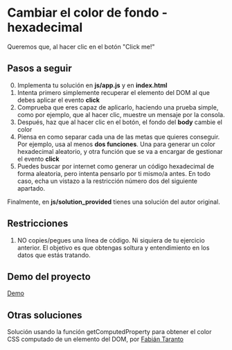 # Cambiar el color de fondo -  hexadecimal
Queremos que, al hacer clic en el botón "Click me!" 

## Pasos a seguir

0. Implementa tu solución en __js/app.js__ y en __index.html__
1. Intenta primero simplemente recuperar el elemento del DOM al que debes aplicar el evento __click__
2. Comprueba que eres capaz de aplicarlo, haciendo una prueba simple, como por ejemplo, que al hacer clic, muestre un mensaje por la consola.
3. Después, haz que al hacer clic en el botón, el fondo del __body__ cambie el color 
4. Piensa en como separar cada una de las metas que quieres conseguir. Por ejemplo, usa al menos **dos funciones**. Una para generar un color hexadecimal aleatorio, y otra función que se va a encargar de gestionar el evento __click__
5. Puedes buscar por internet como generar un código hexadecimal de forma aleatoria, pero intenta pensarlo por ti mismo/a antes. En todo caso, echa un vistazo a la restricción número dos del siguiente apartado.

Finalmente, en __js/solution_provided__ tienes una solución del autor original.

## Restricciones

1. NO copies/pegues una línea de código. Ni siquiera de tu ejercicio anterior. El objetivo es que obtengas soltura y entendimiento en los datos que estás tratando.

## Demo del proyecto

[Demo](https://js-beginners.github.io/hex-color-background-changer/)

## Otras soluciones

Solución usando la función getComputedProperty para obtener el color CSS computado de un elemento del DOM, por [Fabián Taranto](https://github.com/fataranto/background-color-switcher)
